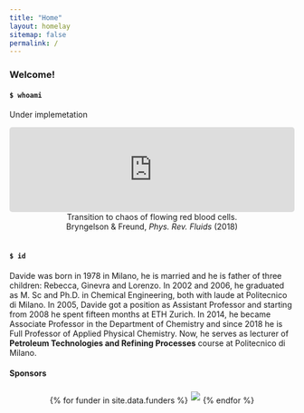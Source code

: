 ```yaml
---
title: "Home"
layout: homelay
sitemap: false
permalink: /
---
```


### Welcome!

#### `$ whoami`

Under implemetation

<div class="container">
<div class="row">
<center>
<iframe src="https://player.vimeo.com/video/455688517?autoplay=1&loop=1&autopause=0&muted=1&quality=360p&background=1" width="100%" style="border-style:solid;border-radius:5px;" frameborder="0" allow="autoplay"></iframe>
Transition to chaos of flowing red blood cells. <br/>
Bryngelson & Freund, <i>Phys. Rev. Fluids</i> (2018)
</center>
</div>
</div>
<br/>

#### `$ id`

Davide was born in 1978 in Milano, he is married and he is father of three children: Rebecca, Ginevra and Lorenzo. In 2002 and 2006, he graduated as M. Sc and Ph.D. in Chemical Engineering, both with laude at Politecnico di Milano. In 2005, Davide got a position as Assistant Professor and starting from 2008 he spent fifteen months at ETH Zurich. In 2014, he became Associate Professor in the Department of Chemistry and since 2018 he is Full Professor of Applied Physical Chemistry. 
Now, he serves as lecturer of **Petroleum Technologies and Refining Processes** course at Politecnico di Milano.


<div class="jumbotron">
  <h4>Sponsors</h4>
  <div style='display:block; text-align:center; margin-left:auto; margin-right:auto;'>
 {% for funder in site.data.funders %}<a href="{{ funder.url }}" target="_blank"><img src='{{ site.url }}{{ site.baseurl }}/images/logopic/{{ funder.image }}' style='max-height: 80px; max-width: 200px; margin: 1%'/></a>{% endfor %}
  </div>
</div>
